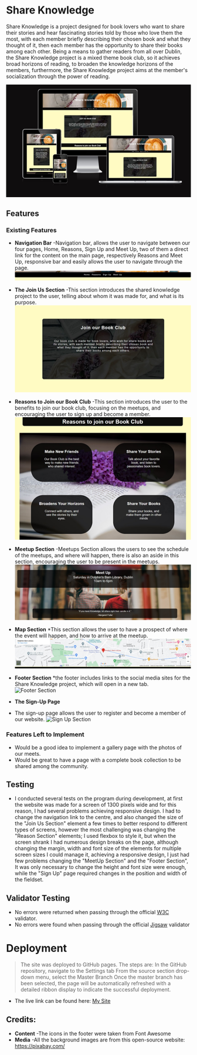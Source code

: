 # __Share Knowledge__

Share Knowledge is a project designed for book lovers who want to share their stories and hear fascinating stories told by those who love them the most, with each member briefly describing their chosen book and what they thought of it, then each member has the opportunity to share their books among each other.
Being a means to gather readers from all over Dublin, the Share Knowledge project is a  mixed theme book club, so it achieves broad horizons of reading, to broaden the knowledge horizons of the members, furthermore, the Share Knowledge project aims at the member's socialization through the power of reading.

![Responsice Mockup](assets/images/mockup.jpg)

## Features

### Existing Features

- __Navigation Bar__
    -Navigation bar, allows the user to navigate between our four pages, Home, Reasons, Sign Up and Meet Up, two of them a direct link for the content on the main page, respectively Reasons and Meet Up, responsive bar and easily allows the user to navigate through the page.
![Navigation Bar](assets/images/nav-bar.jpg)

- __The Join Us Section__
    -This section introduces the shared knowledge project to the user, telling about whom it was made for, and what is its purpose.
![Join Us Section](assets/images/Join%20Us.jpg)

- __Reasons to Join our Book Club__
    -This section introduces the user to the benefits to join our book club, focusing on the meetups, and encouraging the user to sign up and become a member.
![Reason Section](assets/images/Reason%20section.jpg)

- __Meetup Section__
    -Meetups Section allows the users to see the schedule of the meetups, and where will happen, there is also an aside in this section, encouraging the user to be present in the meetups.
![Meetup Section](assets/images/meetup-section.jpg)

- __Map Section__
    *This section allows the user to have a prospect of where the event will happen, and how to arrive at the meetup.
![Map Section](assets/images/map-section.jpg)

- __Footer Section__
    *the footer includes links to the social media sites for the Share Knowledge project, which will open in a new tab.
![Footer Section](Share/assets/images/footer.jpg)
- __The Sign-Up Page__
- The sign-up page allows the user to register and become a member of our website.
![Sign Up Section](Share/assets/images/Sign-up-section.jpg)

### Features Left to Implement
-   Would be a good idea to implement a gallery page with the photos of our meets.
-   Would be great to have a  page with a complete book collection to be shared among the community.

## Testing
-   I conducted several tests on the program during development, at first the website was made for a screen of 1300 pixels wide and for this reason, I had several problems achieving responsive design.  I had to change the navigation link to the centre, and also changed the size of the "Join Us Section" element a few times to better respond to different types of screens, however the most challenging was changing the "Reason Section" elements; I used flexbox to style it, but when the screen shrank I had numerous design breaks on the page, although changing the margin, width and font size of the elements for multiple screen sizes I could manage it, achieving a responsive design, I just had few problems changing the "MeetUp Section" and the "Footer Section", It was only necessary to change the height and font size were enough, while the "Sign Up" page required changes in the position and width of the fieldset.

## Validator Testing
- No errors were returned when passing through the official [W3C](https://validator.w3.org/) validator.
- No errors were found when passing through the official [Jigsaw](https://jigsaw.w3.org/css-validator/) validator

# Deployment
> The site was deployed to GitHub pages. The steps are:
> In the GitHub repository, navigate to the Settings tab
> From the source section drop-down menu, select the Master Branch
> Once the master branch has been selected, the page will be automatically refreshed with a detailed ribbon display to indicate the successful deployment.

- The live link can be found here: [My Site](https://felipezanini.github.io/Share/)

## Credits:
- __Content__ 
    -The icons in the footer were taken from Font Awesome
- __Media__
    -All the background images are from this open-source website: https://pixabay.com/